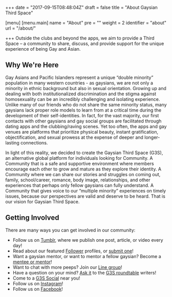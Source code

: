 +++
date = "2017-09-15T08:48:04Z"
draft = false
title = "About Gaysian Third Space"

[menu]
[menu.main]
name = "About"
pre = ""
weight = 2
identifier = "about"
url = "/about/"

+++
Outside the clubs and beyond the apps, we aim to provide a Third Space – a community to share, discuss, and provide support for the unique experience of being Gay and Asian.

## Why We're Here

Gay Asians and Pacific Islanders represent a unique “double minority” population in many western countries - as gaysians, we are not only a minority in ethnic background but also in sexual orientation. Growing up and dealing with both institutionalized discrimination and the stigma against homosexuality can be an incredibly challenging and isolating experience. Unlike many of our friends who do not share the same minority status, many gaysians lack proper role models to learn from at a critical time during the development of their self-identities. In fact, for the vast majority, our first contacts with other gaysians and gay social groups are facilitated through dating apps and the clubbing/raving scenes. Yet too often, the apps and gay venues are platforms that prioritize physical beauty, instant gratification, objectification, and sexual prowess at the expense of deeper and longer-lasting connections.

In light of this reality, we decided to create the Gaysian Third Space (G3S), an alternative global platform for individuals looking for Community. A Community that is a safe and supportive environment where members encourage each other to grow and mature as they explore their identity. A Community where we can share our stories and struggles on coming out, family, school/career, romance, body image, relationships, and other experiences that perhaps only fellow gaysians can fully understand. A Community that gives voice to our “multiple minority” experiences on timely issues, because our perspectives are valid and deserve to be heard. That is our vision for Gaysian Third Space.

## Getting Involved

There are many ways you can get involved in our community:

- Follow us on [Tumblr](http://gaysianthirdspace.tumblr.com), where we publish one post, article, or video every day!
- Read about our featured [Follower](http://gaysianthirdspace.tumblr.com/tagged/followerfriday) profiles, or [submit one](https://docs.google.com/forms/d/e/1FAIpQLScSt3WZ6ZstkFKPDVhh88wLADOjN7w61tfParCQTbQ1jrsZRA/viewform)!
- Want a gaysian mentor, or want to mentor a fellow gaysian? Become a [mentee or mentor](http://gaysianthirdspace.tumblr.com/mentors)!
- Want to chat with more peeps? Join our [Line group](http://gaysianthirdspace.tumblr.com/socialmedia)!
- Have a question on your mind? [Ask it](http://gaysianthirdspace.tumblr.com/writers-roundtable) to the [G3S roundtable](http://gaysianthirdspace.tumblr.com/tagged/askG3S/chrono) writers!
- Come to a [G3S Social](http://gaysianthirdspace.tumblr.com/tagged/g3s+social) near you!
- Follow us on [Instagram](https://www.instagram.com/gaysianthirdspace/)!
- Follow us on [Facebook](https://www.facebook.com/gaysianthirdspace)!
